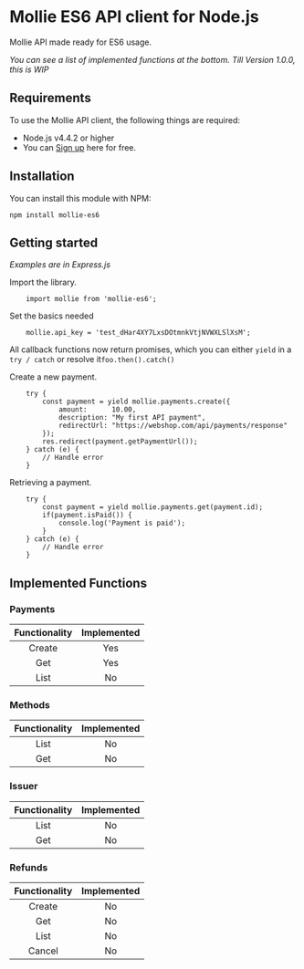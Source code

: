 # Mollie ES6 API client for Node.js #
Mollie API made ready for ES6 usage.

*You can see a list of implemented functions at the bottom.*
*Till Version 1.0.0, this is WIP*

## Requirements ##
To use the Mollie API client, the following things are required:

+ Node.js v4.4.2 or higher
+ You can [Sign up](https://www.mollie.com/en/signup/2269941) here for free.

## Installation ##

You can install this module with NPM:

    npm install mollie-es6

## Getting started ##
*Examples are in Express.js*

Import the library.
```ES6
    import mollie from 'mollie-es6';
```

Set the basics needed
```ES6
    mollie.api_key = 'test_dHar4XY7LxsDOtmnkVtjNVWXLSlXsM';
```

All callback functions now return promises,
which you can either `yield` in a `try / catch` or resolve it`foo.then().catch()`

Create a new payment.
```ES6
    try {
        const payment = yield mollie.payments.create({
            amount:      10.00,
            description: "My first API payment",
            redirectUrl: "https://webshop.com/api/payments/response"
        });
        res.redirect(payment.getPaymentUrl());
    } catch (e) {
        // Handle error
    }
```

Retrieving a payment.
```ES6
    try {
        const payment = yield mollie.payments.get(payment.id);
        if(payment.isPaid()) {
            console.log('Payment is paid');
        }
    } catch (e) {
        // Handle error
    }
```

## Implemented Functions ##

### Payments ###

| Functionality |Implemented    |
|:-------------:|:-------------:|
| Create        | Yes           |
| Get           | Yes           |
| List          | No            |

### Methods ###

| Functionality |Implemented    |
|:-------------:|:-------------:|
| List          | No            |
| Get           | No            |

### Issuer ###

| Functionality |Implemented    |
|:-------------:|:-------------:|
| List          | No            |
| Get           | No            |

### Refunds ###

| Functionality |Implemented    |
|:-------------:|:-------------:|
| Create        | No            |
| Get           | No            |
| List          | No            |
| Cancel        | No            |


